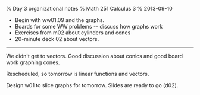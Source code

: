 % Day 3 organizational notes
% Math 251 Calculus 3
% 2013-09-10

* Begin with ww01.09 and the graphs. 
* Boards for some WW problems -- discuss how graphs work
* Exercises from m02 about cylinders and cones
* 20-minute deck 02 about vectors.

-------------------

We didn't get to vectors. Good discussion about conics
and good board work graphing cones.

Rescheduled, so tomorrow is linear functions and vectors.

Design w01 to slice graphs for tomorrow. Slides are ready to go (d02).